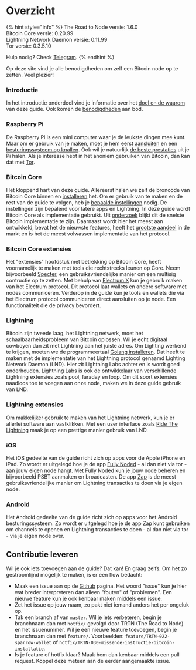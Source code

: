 # Overzicht

{% hint style="info" %}
The Road to Node versie: 1.6.0  
Bitcoin Core versie: 0.20.99  
Lightning Network Daemon versie: 0.11.99  
Tor versie: 0.3.5.10

Hulp nodig? Check [Telegram](https://t.me/theroadtonode).
{% endhint %}

Op deze site vind je alle benodigdheden om zelf een Bitcoin node op te zetten. Veel plezier!

### Introductie

In het introductie onderdeel vind je informatie over het [doel en de waarom](https://node.bitdeal.nl/introductie/doel-en-waarom) van deze guide. Ook komen de [benodigdheden](https://node.bitdeal.nl/introductie/benodigdheden) aan bod.

### Raspberry Pi

De Raspberry Pi is een mini computer waar je de leukste dingen mee kunt. Maar om er gebruik van je maken, moet je hem eerst [aansluiten](https://node.bitdeal.nl/raspberry-pi/hardware-aansluiten) en een [besturingssysteem op knallen](https://node.bitdeal.nl/raspberry-pi/software-flashen). Ook wil je natuurlijk [de beste prestaties](https://node.bitdeal.nl/raspberry-pi/boot-vanaf-ssd) uit je Pi halen. Als je interesse hebt in het anoniem gebruiken van Bitcoin, dan kan dat met [Tor](https://node.bitdeal.nl/raspberry-pi/tor).

### Bitcoin Core

Het kloppend hart van deze guide. Allereerst halen we zelf de broncode van Bitcoin Core binnen en [installeren](https://node.bitdeal.nl/bitcoin-core/installatie) het. Om er gebruik van te maken en de rest van de guide te volgen, heb je [bepaalde instellingen](https://node.bitdeal.nl/bitcoin-core/configuratie-en-starten) nodig. De instellingen zijn bepalend voor latere apps en Lightning. In deze guide wordt Bitcoin Core als implementatie gebruikt. Uit [onderzoek](https://blog.lopp.net/bitcoin-node-performance-sync-tests/#performance-rankings) blijkt dit de snelste Bitcoin implementatie te zijn. Daarnaast wordt hier het meest aan ontwikkeld, bevat het de nieuwste features, heeft het [grootste aandeel](https://bitnodes.io/nodes/) in de markt en is het de meest volwassen implementatie van het protocol.

### Bitcoin Core extensies

Het "extensies" hoofdstuk met betrekking op Bitcoin Core, heeft voornamelijk te maken met tools die rechtstreeks leunen op Core. Neem bijvoorbeeld [Specter](https://node.bitdeal.nl/bitcoin-core-extensies/specter), een gebruiksvriendelijke manier om een multisig contructie op te zetten. Met behulp van [Electrum X](https://node.bitdeal.nl/bitcoin-core-extensies/electrum-x) kun je gebruik maken van het Electrum protocol. Dit protocol laat wallets en andere software met nodes communiceren. Verderop in de guide kun je tools en wallets die via het Electrum protocol communiceren direct aansluiten op je node. Een functionaliteit die de privacy bevordert.

### Lightning

Bitcoin zijn tweede laag, het Lightning netwerk, moet het schaalbaarheidsprobleem van Bitcoin oplossen. Wil je echt digitaal cowboyen dan zit met Lightning aan het juiste adres. Om Lighting werkend te krijgen, moeten we de programmeertaal [Golang installeren](https://node.bitdeal.nl/lightning/golang-installatie). Dat heeft te maken met de implementatie van het Lightning protocol genaamd Lighting Network Daemon \(LND\). Hier zit Lightning Labs achter en is wordt goed onderhouden. Lightning Labs is ook de ontwikkelaar van verschillende Lightning extensies zoals pool, faraday en loop. Om dit soort extensies naadloos toe te voegen aan onze node, maken we in deze guide gebruik van LND.

### Lightning extensies

Om makkelijker gebruik te maken van het Lightning netwerk, kun je er allerlei software aan vastklikken. Met een user interface zoals [Ride The Lightning](https://node.bitdeal.nl/lightning-extensies/ride-the-lightning) maak je op een prettige manier gebruik van LND.

### iOS

Het iOS gedeelte van de guide richt zich op apps voor de Apple iPhone en iPad. Zo wordt er uitgelegd hoe je de app [Fully Noded](https://node.bitdeal.nl/ios/fully-noded) - al dan niet via tor - aan jouw eigen node hangt. Met Fully Noded kun je jouw node beheren en bijvoorbeeld PSBT aanmaken en broadcasten. De app [Zap](https://node.bitdeal.nl/ios/zap) is de meest gebruiksvriendelijke manier om Lightning transacties te doen via je eigen node.

### Android

Het Android gedeelte van de guide richt zich op apps voor het Android besturingssysteem. Zo wordt er uitgelegd hoe je de app [Zap](https://node.bitdeal.nl/ios/zap) kunt gebruiken om channels te openen en Lightning transacties te doen - al dan niet via tor - via je eigen node over.

## Contributie leveren

Wil je ook iets toevoegen aan de guide? Dat kan! En graag zelfs. Om het zo gestroomlijnd mogelijk te maken, is er een flow bedacht:

-   Maak een issue aan op de [Github](https://github.com/bitdeal-nl/theroadtonode/issues) pagina. Het woord "issue" kun je hier wat breder interpreteren dan alleen "fouten" of "problemen". Een nieuwe feature kun je ook kenbaar maken middels een issue.
-   Zet het issue op jouw naam, zo pakt niet iemand anders het per ongeluk op.
-   Tak een branch af van `master`. Wil je iets verbeteren, begin je branchnaam dan met `hotfix/` gevolgd door TRTN \(The Road to Node\) en het issuenummer. Wil je een nieuwe feature toevoegen, begin je branchnaam dan met `feature/`. Voorbeelden: `feature/TRTN-022-sparrow-wallet` of `hotfix/TRTN-030-missende-instructie-bitcoin-installatie`.
-   Is je feature of hotfix klaar? Maak hem dan kenbaar middels een pull request. Koppel deze meteen aan de eerder aangemaakte issue.
